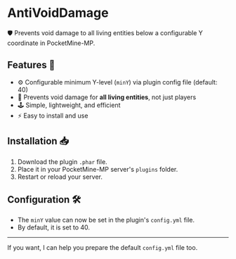 # AntiVoidDamage

🛡️ Prevents void damage to all living entities below a configurable Y coordinate in PocketMine-MP.

## Features 🚀

- ⚙️ Configurable minimum Y-level (`minY`) via plugin config file (default: 40)  
- 🚫 Prevents void damage for **all living entities**, not just players  
- 🕹️ Simple, lightweight, and efficient  
- ⚡ Easy to install and use  

## Installation 📥

1. Download the plugin `.phar` file.  
2. Place it in your PocketMine-MP server's `plugins` folder.  
3. Restart or reload your server.  

## Configuration 🛠️

- The `minY` value can now be set in the plugin's `config.yml` file.  
- By default, it is set to 40.  

---

If you want, I can help you prepare the default `config.yml` file too.
